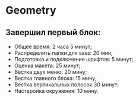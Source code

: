 # Geometry
 
## Завершил первый блок:
- Общее время: 2 часа 5 минут;
- Распределить папки для sass: 20 мин;
- Подготовка и подключение шрифтов: 5 минут;
- Оценка макета: 25 минут;
- Вестка двух меню: 20 мину;
- Вестка главного блока: 15 мину;
- Вестка вертикальных полосок 30 минут;
- Настаройка окружения: 10 мину.